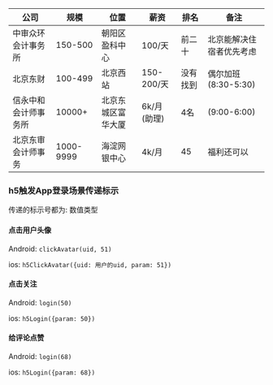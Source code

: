 | 公司                 | 规模      | 位置               | 薪资        | 排名     | 备注                     |
| -------------------- | --------- | ------------------ | ----------- | -------- | ------------------------ |
| 中审众环会计事务所   | 150-500   | 朝阳区盈科中心     | 100/天      | 前二十   | 北京能解决住宿者优先考虑 |
| 北京东财             | 100-499   | 北京西站           | 150-200/天  | 没有找到 | 偶尔加班(8:30-5:30)      |
| 信永中和会计师事务所 | 10000+    | 北京东城区富华大厦 | 6k/月(助理) | 4名      | (9:00-6:00)              |
| 北京东审会计师事务   | 1000-9999 | 海淀网银中心       | 4k/月       | 45       | 福利还可以               |























### h5触发App登录场景传递标示

传递的标示号都为:  数值类型

#### 点击用户头像

Android:    `clickAvatar(uid, 51)`

ios:   `h5ClickAvatar({uid: 用户的uid, param: 51})`



#### 点击关注

Android:    `login(50)`

ios:   `h5Login({param: 50})`



#### 给评论点赞

Android:    `login(68)`

ios:   `h5Login({param: 68})`









